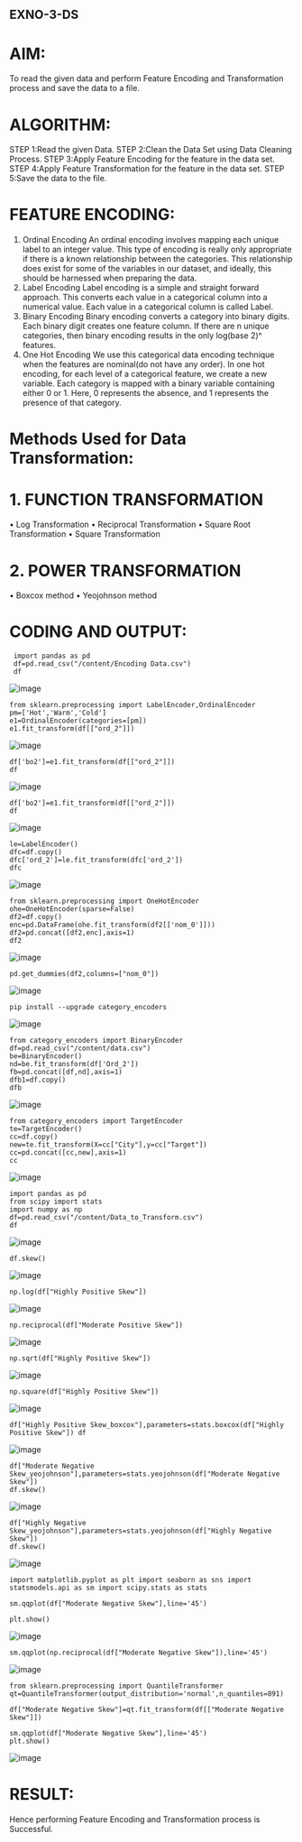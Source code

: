 ## EXNO-3-DS

# AIM:
To read the given data and perform Feature Encoding and Transformation process and save the data to a file.

# ALGORITHM:
STEP 1:Read the given Data.
STEP 2:Clean the Data Set using Data Cleaning Process.
STEP 3:Apply Feature Encoding for the feature in the data set.
STEP 4:Apply Feature Transformation for the feature in the data set.
STEP 5:Save the data to the file.

# FEATURE ENCODING:
1. Ordinal Encoding
An ordinal encoding involves mapping each unique label to an integer value. This type of encoding is really only appropriate if there is a known relationship between the categories. This relationship does exist for some of the variables in our dataset, and ideally, this should be harnessed when preparing the data.
2. Label Encoding
Label encoding is a simple and straight forward approach. This converts each value in a categorical column into a numerical value. Each value in a categorical column is called Label.
3. Binary Encoding
Binary encoding converts a category into binary digits. Each binary digit creates one feature column. If there are n unique categories, then binary encoding results in the only log(base 2)ⁿ features.
4. One Hot Encoding
We use this categorical data encoding technique when the features are nominal(do not have any order). In one hot encoding, for each level of a categorical feature, we create a new variable. Each category is mapped with a binary variable containing either 0 or 1. Here, 0 represents the absence, and 1 represents the presence of that category.

# Methods Used for Data Transformation:
  # 1. FUNCTION TRANSFORMATION
• Log Transformation
• Reciprocal Transformation
• Square Root Transformation
• Square Transformation
  # 2. POWER TRANSFORMATION
• Boxcox method
• Yeojohnson method

# CODING AND OUTPUT:
```
 import pandas as pd
 df=pd.read_csv("/content/Encoding Data.csv")
 df
```
![image](https://github.com/praveenv23013808/EXNO-3-DS/assets/145824728/8280bc5d-5ce7-4130-b866-ee527ec23b60)
```
from sklearn.preprocessing import LabelEncoder,OrdinalEncoder
pm=['Hot','Warm','Cold']
e1=OrdinalEncoder(categories=[pm])
e1.fit_transform(df[["ord_2"]])
```
![image](https://github.com/praveenv23013808/EXNO-3-DS/assets/145824728/7b91ac9b-22e7-411f-a710-2dd86be36f4b)
```
df['bo2']=e1.fit_transform(df[["ord_2"]])
df
```
![image](https://github.com/praveenv23013808/EXNO-3-DS/assets/145824728/a1ff83d9-72bb-4b1b-904c-93142e679ac6)
```
df['bo2']=e1.fit_transform(df[["ord_2"]])
df
```
![image](https://github.com/praveenv23013808/EXNO-3-DS/assets/145824728/b0bcb8c1-d6ac-4ca7-9222-29ad2ab16df4)
```
le=LabelEncoder()
dfc=df.copy()
dfc['ord_2']=le.fit_transform(dfc['ord_2'])
dfc
```
![image](https://github.com/praveenv23013808/EXNO-3-DS/assets/145824728/2bf89dbe-04f2-4ace-96da-23f188657579)
```
from sklearn.preprocessing import OneHotEncoder
ohe=OneHotEncoder(sparse=False)
df2=df.copy()
enc=pd.DataFrame(ohe.fit_transform(df2[['nom_0']]))
df2=pd.concat([df2,enc],axis=1)
df2
```
![image](https://github.com/praveenv23013808/EXNO-3-DS/assets/145824728/5970afc4-fb93-47d0-b226-9d61828f5a9e)
```
pd.get_dummies(df2,columns=["nom_0"])
```
![image](https://github.com/praveenv23013808/EXNO-3-DS/assets/145824728/402347bd-6159-4d96-815d-7f25fb85ea1f)
```
pip install --upgrade category_encoders
```
![image](https://github.com/praveenv23013808/EXNO-3-DS/assets/145824728/ecf7e327-e684-44a5-813f-241e2503e707)
```
from category_encoders import BinaryEncoder
df=pd.read_csv("/content/data.csv")
be=BinaryEncoder()
nd=be.fit_transform(df['Ord_2'])
fb=pd.concat([df,nd],axis=1)
dfb1=df.copy()
dfb
```
![image](https://github.com/praveenv23013808/EXNO-3-DS/assets/145824728/64af0072-185d-43ca-855f-b6708b44197b)
```
from category_encoders import TargetEncoder
te=TargetEncoder()
cc=df.copy()
new=te.fit_transform(X=cc["City"],y=cc["Target"])
cc=pd.concat([cc,new],axis=1)
cc
```
![image](https://github.com/praveenv23013808/EXNO-3-DS/assets/145824728/c467077d-c5c3-4291-b033-69c3562db2b6)
```
import pandas as pd
from scipy import stats
import numpy as np
df=pd.read_csv("/content/Data_to_Transform.csv")
df
```
![image](https://github.com/praveenv23013808/EXNO-3-DS/assets/145824728/a28b854f-32cc-4b16-9f99-f2e48c9e0f39)

```
df.skew()
```
![image](https://github.com/praveenv23013808/EXNO-3-DS/assets/145824728/7027ced3-64bb-43fa-8332-2a732e950573)
```
np.log(df["Highly Positive Skew"])
```
![image](https://github.com/praveenv23013808/EXNO-3-DS/assets/145824728/ae9dfdf4-2d38-4ba5-89b0-f0679c6bb3d8)
```
np.reciprocal(df["Moderate Positive Skew"])
```
![image](https://github.com/praveenv23013808/EXNO-3-DS/assets/145824728/59e3fdc0-4278-4cf7-86bf-b06ffee2f5ec)
```
np.sqrt(df["Highly Positive Skew"])
```
![image](https://github.com/praveenv23013808/EXNO-3-DS/assets/145824728/2a1ad552-d4e5-44df-b3fd-5a58fbab836f)
```
np.square(df["Highly Positive Skew"])
```
![image](https://github.com/praveenv23013808/EXNO-3-DS/assets/145824728/8cd74655-507b-4a4b-88c9-23cadbcca0a6)
```
df["Highly Positive Skew_boxcox"],parameters=stats.boxcox(df["Highly Positive Skew"]) df
```
![image](https://github.com/praveenv23013808/EXNO-3-DS/assets/145824728/a1b3971f-a889-4944-85b9-f76811232b0d)
```
df["Moderate Negative Skew_yeojohnson"],parameters=stats.yeojohnson(df["Moderate Negative Skew"])
df.skew()
```
![image](https://github.com/praveenv23013808/EXNO-3-DS/assets/145824728/a5c30d89-5fc2-4791-a4b9-81a7cd543cbd)

```
df["Highly Negative Skew_yeojohnson"],parameters=stats.yeojohnson(df["Highly Negative Skew"])
df.skew()
```
![image](https://github.com/praveenv23013808/EXNO-3-DS/assets/145824728/452920da-415c-41be-a2ab-1888ee114b01)
```
import matplotlib.pyplot as plt import seaborn as sns import statsmodels.api as sm import scipy.stats as stats

sm.qqplot(df["Moderate Negative Skew"],line='45')

plt.show()
```
![image](https://github.com/praveenv23013808/EXNO-3-DS/assets/145824728/5e9a5f91-94cd-4bb4-8886-fcf981ca4399)
```
sm.qqplot(np.reciprocal(df["Moderate Negative Skew"]),line='45')
```
![image](https://github.com/praveenv23013808/EXNO-3-DS/assets/145824728/4375be76-06d0-4d00-ad5e-200184e67191)
```
from sklearn.preprocessing import QuantileTransformer
qt=QuantileTransformer(output_distribution='normal',n_quantiles=891)

df["Moderate Negative Skew"]=qt.fit_transform(df[["Moderate Negative Skew"]])

sm.qqplot(df["Moderate Negative Skew"],line='45')
plt.show()
```
![image](https://github.com/praveenv23013808/EXNO-3-DS/assets/145824728/bf861332-31c8-4a21-a7fa-fe0276134c67)

# RESULT:
  Hence performing Feature Encoding and Transformation process is Successful.

       
